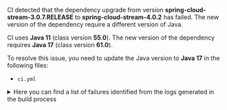 CI detected that the dependency upgrade from version **spring-cloud-stream-3.0.7.RELEASE** to **spring-cloud-stream-4.0.2** has failed. 
The new version of the dependency require a different version of Java. 

CI uses **Java 11** (class version **55.0**). The new version of the dependency requires **Java 17** (class version **61.0**). 

To resolve this issue, you need to update the Java version to **Java 17** in the following files: 
- `ci.yml`

<details>
<summary>Here you can find a list of failures identified from the logs generated in the build process</summary>

*    > [ERROR] /log-record/src/main/java/cn/monitor4all/logRecord/configuration/StreamSenderConfiguration.java:[10,51] cannot find symbol<br>[ERROR]   symbol:   class EnableBinding<br>[ERROR]   location: package org.springframework.cloud.stream.annotation 

*    > [ERROR] /log-record/src/main/java/cn/monitor4all/logRecord/configuration/StreamSenderConfiguration.java:[11,51] cannot find symbol<br>[ERROR]   symbol:   class Output<br>[ERROR]   location: package org.springframework.cloud.stream.annotation 

*    > [ERROR] /log-record/src/main/java/cn/monitor4all/logRecord/configuration/StreamSenderConfiguration.java:[12,47] cannot access org.springframework.cloud.stream.config.BindingProperties<br>[ERROR]   bad class file: /root/.m2/repository/org/springframework/cloud/spring-cloud-stream/4.0.2/spring-cloud-stream-4.0.2.jar(/org/springframework/cloud/stream/config/BindingProperties.class)<br>[ERROR]     class file has wrong version 61.0, should be 55.0<br>[ERROR]     Please remove or make sure it appears in the correct subdirectory of the classpath. 

*    > [ERROR] /log-record/src/main/java/cn/monitor4all/logRecord/configuration/StreamSenderConfiguration.java:[13,47] cannot access org.springframework.cloud.stream.config.BindingServiceConfiguration<br>[ERROR]   bad class file: /root/.m2/repository/org/springframework/cloud/spring-cloud-stream/4.0.2/spring-cloud-stream-4.0.2.jar(/org/springframework/cloud/stream/config/BindingServiceConfiguration.class)<br>[ERROR]     class file has wrong version 61.0, should be 55.0<br>[ERROR]     Please remove or make sure it appears in the correct subdirectory of the classpath. 

*    > [ERROR] /log-record/src/main/java/cn/monitor4all/logRecord/configuration/StreamSenderConfiguration.java:[42,38] cannot find symbol<br>[ERROR]   symbol:   class BindingServiceProperties<br>[ERROR]   location: class cn.monitor4all.logRecord.configuration.StreamSenderConfiguration 

*    > [ERROR] /log-record/src/main/java/cn/monitor4all/logRecord/configuration/StreamSenderConfiguration.java:[14,47] cannot access org.springframework.cloud.stream.config.BindingServiceProperties<br>[ERROR]   bad class file: /root/.m2/repository/org/springframework/cloud/spring-cloud-stream/4.0.2/spring-cloud-stream-4.0.2.jar(/org/springframework/cloud/stream/config/BindingServiceProperties.class)<br>[ERROR]     class file has wrong version 61.0, should be 55.0<br>[ERROR]     Please remove or make sure it appears in the correct subdirectory of the classpath. 

*    > [ERROR] /log-record/src/main/java/cn/monitor4all/logRecord/configuration/StreamSenderConfiguration.java:[29,2] cannot find symbol<br>[ERROR]   symbol: class EnableBinding 

*    > [ERROR] /log-record/src/main/java/cn/monitor4all/logRecord/configuration/StreamSenderConfiguration.java:[40,19] cannot find symbol<br>[ERROR]   symbol:   class BindingServiceProperties<br>[ERROR]   location: class cn.monitor4all.logRecord.configuration.StreamSenderConfiguration 

*    > [ERROR] /log-record/src/main/java/cn/monitor4all/logRecord/configuration/StreamSenderConfiguration.java:[77,10] cannot find symbol<br>[ERROR]   symbol:   class Output<br>[ERROR]   location: interface cn.monitor4all.logRecord.configuration.StreamSenderConfiguration.LogRecordChannel 

*    > [ERROR] /log-record/src/main/java/cn/monitor4all/logRecord/configuration/StreamSenderConfiguration.java:[27,21] cannot find symbol<br>[ERROR]   symbol: class BindingServiceConfiguration 

*    > [ERROR] /log-record/src/main/java/cn/monitor4all/logRecord/configuration/StreamSenderConfiguration.java:[28,23] cannot find symbol<br>[ERROR]   symbol: class BindingServiceConfiguration 

</details>
